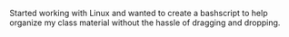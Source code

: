 Started working with Linux and wanted to create a bashscript to help organize my class material without the hassle of dragging and dropping.
